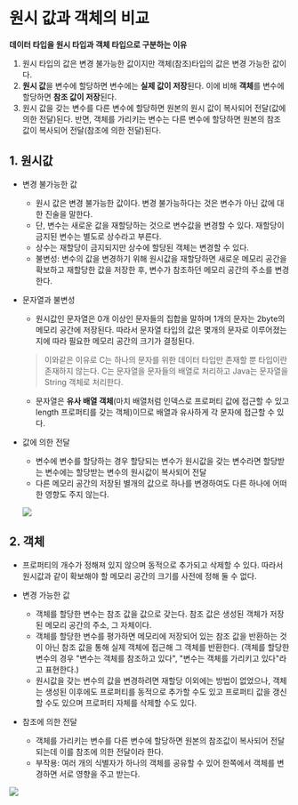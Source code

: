 # **원시 값과 객체의 비교**

**데이터 타입을 원시 타입과 객체 타입으로 구분하는 이유**
1) 원시 타입의 값은 변경 불가능한 값이지만 객체(참조)타입의 값은 변경 가능한 값이다.
2) **원시 값**을 변수에 할당하면 변수에는 **실제 값이 저장**된다. 이에 비해 **객체**를 변수에 할당하면 **참조 값이 저장**된다.
3) 원시 값을 갖는 변수를 다른 변수에 할당하면 원본의 원시 값이 복사되어 전달(값에 의한 전달)된다. 반면, 객체를 가리키는 변수는 다른 변수에 할당하면 원본의 참조 값이 복사되어 전달(참조에 의한 전달)된다.



## 1. 원시값
- 변경 불가능한 값 
  - 원시 값은 변경 불가능한 값이다. 변경 불가능하다는 것은 변수가 아닌 값에 대한 진술을 말한다.
  - 단, 변수는 새로운 값을 재할당하는 것으로 변수값을 변경할 수 있다. 재할당이 금지된 변수는 별도로 상수라고 부른다.
  - 상수는 재할당이 금지되지만 상수에 할당된 객체는 변경할 수 있다.
  - 불변성: 변수의 값을 변경하기 위해 원시값을 재할당하면 새로운 메모리 공간을 확보하고 재할당한 값을 저장한 후, 변수가 참조하던 메모리 공간의 주소를 변경한다.

  
  
- 문자열과 불변성
  - 원시값인 문자열은 0개 이상인 문자들의 집합을 말하며 1개의 문자는 2byte의 메모리 공간에 저장된다. 따라서 문자열 타입의 값은 몇개의 문자로 이루어졌는지에 따라 필요한 메모리 공간의 크기가 결정된다.
  
  

  > 이와같은 이유로 C는 하나의 문자를 위한 데이터 타입만 존재할 뿐 타입이란 존재하지 않는다. C는 문자열을 문자들의 배열로 처리하고 Java는 문자열을 String 객체로 처리한다.
  
  
  
  - 문자열은 **유사 배열 객체**(마치 배열처럼 인덱스로 프로퍼티 값에 접근할 수 있고 length 프로퍼티를 갖는 객체)이므로 배열과 유사하게 각 문자에 접근할 수 있다. 
  
  
  
- 값에 의한 전달
  - 변수에 변수를 할당하는 경우 할당되는 변수가 원시값을 갖는 변수라면 할당받는 변수에는 할당받는 변수의 원시값이 복사되어 전달
  - 다른 메모리 공간의 저장된 별개의 값으로 하나를 변경하여도 다른 하나에 어떠한 영향도 주지 않는다.
  
  
  
  ![](https://poiemaweb.com/assets/fs-images/10-4.png)
  
  

## 2. 객체
- 프로퍼티의 개수가 정해져 있지 않으며 동적으로 추가되고 삭제할 수 있다. 따라서 원시값과 같이 확보해야 할 메모리 공간의 크기를 사전에 정해 둘 수 없다.



- 변경 가능한 값
  - 객체를 할당한 변수는 참조 값을 값으로 갖는다. 참조 값은 생성된 객체가 저장된 메모리 공간의 주소, 그 자체이다. 
  - 객체를 할당한 변수를 평가하면 메모리에 저장되어 있는 참조 값을 반환하는 것이 아닌 참조 값을 통해 실제 객체에 접근해 그 객체를 반환한다.  (객체를 할당한 변수의 경우 "변수는 객체를 참조하고 있다", "변수는 객체를 가리키고 있다"라고 표현한다.)
  - 원시값을 갖는 변수의 값을 변경하려면 재할당 이외에는 방법이 없었으나, 객체는 생성된 이후에도 프로퍼티를 동적으로 추가할 수도 있고 프로퍼티 값을 갱신할 수도 있으며 프로퍼티 자체를 삭제할 수도 있다.



- 참조에 의한 전달
  
  - 객체를 가리키는 변수를 다른 변수에 할당하면 원본의 참조값이 복사되어 전달되는데 이를 참조에 의한 전달이라 한다.
  - 부작용: 여러 개의 식별자가 하나의 객체를 공유할 수 있어 한쪽에서 객체를 변경하면 서로 영향을 주고 받는다.
  
  

![](https://poiemaweb.com/assets/fs-images/10-8.png)
